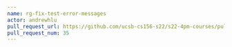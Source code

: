 ```yaml
---
name: rg-fix-test-error-messages
actor: andrewhlu
pull_request_url: https://github.com/ucsb-cs156-s22/s22-4pm-courses/pull/35
pull_request_num: 35
---
```

